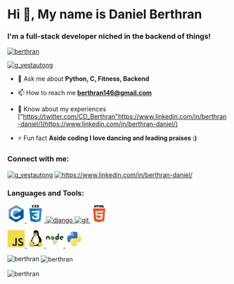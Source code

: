 <h1 align="left">Hi 👋, My name is Daniel Berthran</h1>
<h3 align="left">I'm a full-stack developer niched in the backend of things!</h3>

<p align="left"> 
<a href="https://github.com/ryo-ma/github-profile-trophy">
<img src="https://github-profile-trophy.vercel.app/?username=berthran" alt="berthran" />
</a>
</p>

<p align="left"> <a href="https://twitter.com/CD_Berthran" target="blank"><img src="https://img.shields.io/twitter/follow/CD_Berthran?logo=twitter&style=for-the-badge" alt="g_vestautong" /></a> </p>

- 💬 Ask me about **Python, C, Fitness, Backend**

- 📫 How to reach me **berthran146@gmail.com**

- 📄 Know about my experiences ["https://twitter.com/CD_Berthran"https://www.linkedin.com/in/berthran-daniel/](https://www.linkedin.com/in/berthran-daniel/)

- ⚡ Fun fact **Aside coding I love dancing and leading praises :)**

<h3 align="left">Connect with me:</h3>
<p align="left">
<a href="https://twitter.com/CD_Berthran" target="blank"><img align="center" src="https://raw.githubusercontent.com/rahuldkjain/github-profile-readme-generator/master/src/images/icons/Social/twitter.svg" alt="g_vestautong" height="30" width="40" /></a>
<a href="https://www.linkedin.com/in/berthran-daniel/" target="blank"><img align="center" src="https://raw.githubusercontent.com/rahuldkjain/github-profile-readme-generator/master/src/images/icons/Social/linked-in-alt.svg" alt="https://www.linkedin.com/in/berthran-daniel/" height="30" width="40" /></a>
</p>

<h3 align="left">Languages and Tools:</h3>
<p align="left"> 
  <a href="https://www.cprogramming.com/" target="_blank" rel="noreferrer"> 
    <img src="https://raw.githubusercontent.com/devicons/devicon/master/icons/c/c-original.svg" alt="c" width="40" height="40"/> 
  </a> 
  <a href="https://www.w3schools.com/css/" target="_blank" rel="noreferrer"> 
    <img src="https://raw.githubusercontent.com/devicons/devicon/master/icons/css3/css3-original-wordmark.svg" alt="css3" width="40" height="40"/> 
  </a> 
  <a href="https://www.djangoproject.com/" target="_blank" rel="noreferrer"> <img src="https://cdn.worldvectorlogo.com/logos/django.svg" alt="django" width="40" height="40"/> 
  </a>  
  <a href="https://git-scm.com/" target="_blank" rel="noreferrer"> <img src="https://www.vectorlogo.zone/logos/git-scm/git-scm-icon.svg" alt="git" width="40" height="40"/> 
  </a> 
  <a href="https://www.w3.org/html/" target="_blank" rel="noreferrer"> <img src="https://raw.githubusercontent.com/devicons/devicon/master/icons/html5/html5-original-wordmark.svg" alt="html5" width="40" height="40"/> 
  </a> 
 
  <a href="https://developer.mozilla.org/en-US/docs/Web/JavaScript" target="_blank" rel="noreferrer"> <img src="https://raw.githubusercontent.com/devicons/devicon/master/icons/javascript/javascript-original.svg" alt="javascript" width="40" height="40"/> 
  </a> 
  <a href="https://www.linux.org/" target="_blank" rel="noreferrer"> <img src="https://raw.githubusercontent.com/devicons/devicon/master/icons/linux/linux-original.svg" alt="linux" width="40" height="40"/> 
  </a> 
  <a href="https://nodejs.org" target="_blank" rel="noreferrer"> <img src="https://raw.githubusercontent.com/devicons/devicon/master/icons/nodejs/nodejs-original-wordmark.svg" alt="nodejs" width="40" height="40"/> 
  </a> 
  <a href="https://www.python.org" target="_blank" rel="noreferrer"> <img src="https://raw.githubusercontent.com/devicons/devicon/master/icons/python/python-original.svg" alt="python" width="40" height="40"/> 
  </a>  
</p>

<p><img align="left" src="https://github-readme-stats.vercel.app/api/top-langs?username=berthran&show_icons=true&locale=en&layout=compact" alt="berthran" /></p>

<p>&nbsp;<img align="center" src="https://github-readme-stats.vercel.app/api?username=berthran&show_icons=true&locale=en" alt="berthran" /></p>

<p><img align="center" src="https://github-readme-streak-stats.herokuapp.com/?user=berthran&" alt="berthran" /></p>
